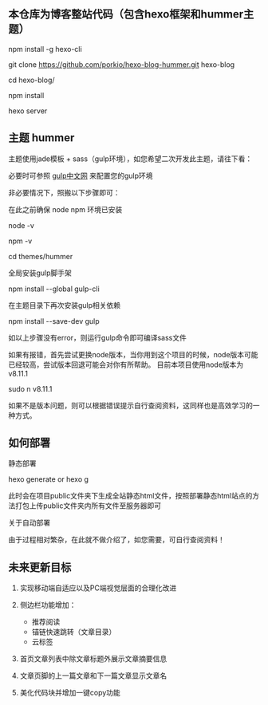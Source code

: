 ## 本仓库为博客整站代码（包含hexo框架和hummer主题）

npm install -g hexo-cli

git clone https://github.com/porkio/hexo-blog-hummer.git hexo-blog

cd hexo-blog/

npm install

hexo server

## 主题 hummer

主题使用jade模板 + sass（gulp环境），如您希望二次开发此主题，请往下看：

必要时可参照 [gulp中文网](https://www.gulpjs.com.cn/) 来配置您的gulp环境

非必要情况下，照搬以下步骤即可：

在此之前确保 node npm 环境已安装

node -v

npm -v

cd themes/hummer

全局安装gulp脚手架

npm install --global gulp-cli

在主题目录下再次安装gulp相关依赖

npm install --save-dev gulp

如以上步骤没有error，则运行gulp命令即可编译sass文件

如果有报错，首先尝试更换node版本，当你用到这个项目的时候，node版本可能已经较高，尝试版本回退可能会对你有所帮助。
目前本项目使用node版本为 v8.11.1

sudo n v8.11.1

如果不是版本问题，则可以根据错误提示自行查阅资料，这同样也是高效学习的一种方式。

## 如何部署

静态部署

hexo generate or hexo g

此时会在项目public文件夹下生成全站静态html文件，按照部署静态html站点的方法打包上传public文件夹内所有文件至服务器即可

关于自动部署

由于过程相对繁杂，在此就不做介绍了，如您需要，可自行查阅资料！

## 未来更新目标

1. 实现移动端自适应以及PC端视觉层面的合理化改进

2. 侧边栏功能增加：
    - 推荐阅读
    - 锚链快速跳转（文章目录）
    - 云标签

3. 首页文章列表中除文章标题外展示文章摘要信息

4. 文章页脚的上一篇文章和下一篇文章显示文章名

5. 美化代码块并增加一键copy功能

